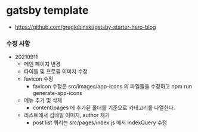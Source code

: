 # gatsby template
- https://github.com/greglobinski/gatsby-starter-hero-blog

### 수정 사항
- 20210911
  - 메인 페이지 변경
  - 타이틀 및 프로필 이미지 수정
  - favicon 수정
    - favicon 수정은 src/images/app-icons 의 파일들을 수정하고 npm run generate-app-icons
  - 메뉴 추가 및 삭제
    - content/pages 에 추가된 폴더를 기준으로 카테고리를 나열한다.
  - 리스트에서 섬네일 이미지, author 제거
    - post list 쿼리는 src/pages/index.js 에서 IndexQuery 수정
